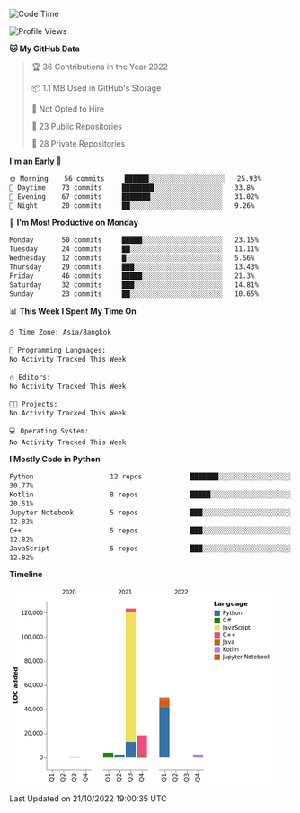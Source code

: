 <!--START_SECTION:waka-->
![Code Time](http://img.shields.io/badge/Code%20Time-839%20hrs%204%20mins-blue)

![Profile Views](http://img.shields.io/badge/Profile%20Views-2-blue)

**🐱 My GitHub Data** 

> 🏆 36 Contributions in the Year 2022
 > 
> 📦 1.1 MB Used in GitHub's Storage 
 > 
> 🚫 Not Opted to Hire
 > 
> 📜 23 Public Repositories 
 > 
> 🔑 28 Private Repositories  
 > 
**I'm an Early 🐤** 

```text
🌞 Morning    56 commits     ██████░░░░░░░░░░░░░░░░░░░   25.93% 
🌆 Daytime    73 commits     ████████░░░░░░░░░░░░░░░░░   33.8% 
🌃 Evening    67 commits     ███████░░░░░░░░░░░░░░░░░░   31.02% 
🌙 Night      20 commits     ██░░░░░░░░░░░░░░░░░░░░░░░   9.26%

```
📅 **I'm Most Productive on Monday** 

```text
Monday       50 commits     █████░░░░░░░░░░░░░░░░░░░░   23.15% 
Tuesday      24 commits     ██░░░░░░░░░░░░░░░░░░░░░░░   11.11% 
Wednesday    12 commits     █░░░░░░░░░░░░░░░░░░░░░░░░   5.56% 
Thursday     29 commits     ███░░░░░░░░░░░░░░░░░░░░░░   13.43% 
Friday       46 commits     █████░░░░░░░░░░░░░░░░░░░░   21.3% 
Saturday     32 commits     ███░░░░░░░░░░░░░░░░░░░░░░   14.81% 
Sunday       23 commits     ██░░░░░░░░░░░░░░░░░░░░░░░   10.65%

```


📊 **This Week I Spent My Time On** 

```text
⌚︎ Time Zone: Asia/Bangkok

💬 Programming Languages: 
No Activity Tracked This Week

🔥 Editors: 
No Activity Tracked This Week

🐱‍💻 Projects: 
No Activity Tracked This Week

💻 Operating System: 
No Activity Tracked This Week

```

**I Mostly Code in Python** 

```text
Python                   12 repos            ███████░░░░░░░░░░░░░░░░░░   30.77% 
Kotlin                   8 repos             █████░░░░░░░░░░░░░░░░░░░░   20.51% 
Jupyter Notebook         5 repos             ███░░░░░░░░░░░░░░░░░░░░░░   12.82% 
C++                      5 repos             ███░░░░░░░░░░░░░░░░░░░░░░   12.82% 
JavaScript               5 repos             ███░░░░░░░░░░░░░░░░░░░░░░   12.82%

```


**Timeline**

![Chart not found](https://raw.githubusercontent.com/pntt3011/pntt3011/main/charts/bar_graph.png) 


 Last Updated on 21/10/2022 19:00:35 UTC
<!--END_SECTION:waka-->
